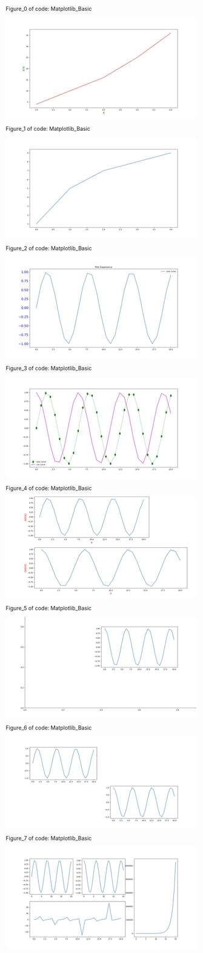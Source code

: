 Figure_0 of code: Matplotlib_Basic

![](plot_img/Figure_0.jpeg)

Figure_1 of code: Matplotlib_Basic

![](plot_img/Figure_1.jpeg)

Figure_2 of code: Matplotlib_Basic

![](plot_img/Figure_2.jpeg)

Figure_3 of code: Matplotlib_Basic

![](plot_img/Figure_3.jpeg)

Figure_4 of code: Matplotlib_Basic

![](plot_img/Figure_4.jpeg)

Figure_5 of code: Matplotlib_Basic

![](plot_img/Figure_5.jpeg)

Figure_6 of code: Matplotlib_Basic

![](plot_img/Figure_6.jpeg)

Figure_7 of code: Matplotlib_Basic

![](plot_img/Figure_7.jpeg)
